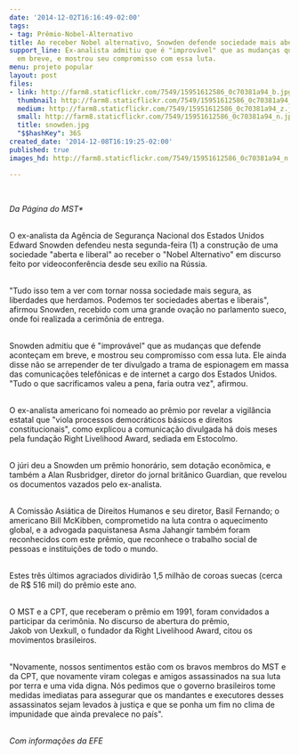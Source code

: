 ```yaml
---
date: '2014-12-02T16:16:49-02:00'
tags:
- tag: Prêmio-Nobel-Alternativo
title: Ao receber Nobel alternativo, Snowden defende sociedade mais aberta e livre
support_line: Ex-analista admitiu que é "improvável" que as mudanças que defende aconteçam
  em breve, e mostrou seu compromisso com essa luta.
menu: projeto popular
layout: post
files:
- link: http://farm8.staticflickr.com/7549/15951612586_0c70381a94_b.jpg
  thumbnail: http://farm8.staticflickr.com/7549/15951612586_0c70381a94_t.jpg
  medium: http://farm8.staticflickr.com/7549/15951612586_0c70381a94_z.jpg
  small: http://farm8.staticflickr.com/7549/15951612586_0c70381a94_n.jpg
  title: snowden.jpg
  "$$hashKey": 36S
created_date: '2014-12-08T16:19:25-02:00'
published: true
images_hd: http://farm8.staticflickr.com/7549/15951612586_0c70381a94_n.jpg

---
```

<div id="content-header">
<div id="content-title">
<p>&nbsp;</p>
</div>
</div>

<div id="content-area">
<div id="default-content">
<div id="node-16819">
<div>
<div>
<p><em>Da P&aacute;gina do MST*</em></p>

<p><br />
O ex-analista da Ag&ecirc;ncia de Seguran&ccedil;a Nacional dos Estados Unidos Edward Snowden defendeu nesta segunda-feira (1) a constru&ccedil;&atilde;o de uma sociedade &quot;aberta e liberal&quot; ao receber o &quot;Nobel Alternativo&quot; em discurso feito por videoconfer&ecirc;ncia desde seu ex&iacute;lio na R&uacute;ssia.</p>

<p><br />
&quot;Tudo isso tem a ver com tornar nossa sociedade mais segura, as liberdades que herdamos. Podemos ter sociedades abertas e liberais&quot;, afirmou Snowden, recebido com uma grande ova&ccedil;&atilde;o no parlamento sueco, onde foi realizada a cerim&ocirc;nia de entrega.</p>

<p><br />
Snowden admitiu que &eacute; &quot;improv&aacute;vel&quot; que as mudan&ccedil;as que defende aconte&ccedil;am em breve, e mostrou seu compromisso com essa luta. Ele ainda disse n&atilde;o se arrepender de ter divulgado a trama de espionagem em massa das comunica&ccedil;&otilde;es telef&ocirc;nicas e de internet a cargo dos Estados Unidos. &quot;Tudo o que sacrificamos valeu a pena, faria outra vez&quot;, afirmou.</p>

<p><br />
O ex-analista americano foi nomeado ao pr&ecirc;mio por revelar a vigil&acirc;ncia estatal que &quot;viola processos democr&aacute;ticos b&aacute;sicos e direitos constitucionais&quot;, como explicou a comunica&ccedil;&atilde;o divulgada h&aacute; dois meses pela funda&ccedil;&atilde;o Right Livelihood Award, sediada em Estocolmo.</p>

<p><br />
O j&uacute;ri deu a Snowden um pr&ecirc;mio honor&aacute;rio, sem dota&ccedil;&atilde;o econ&ocirc;mica, e tamb&eacute;m a Alan Rusbridger, diretor do jornal brit&acirc;nico Guardian, que revelou os documentos vazados pelo ex-analista.</p>

<p><br />
A Comiss&atilde;o Asi&aacute;tica de Direitos Humanos e seu diretor, Basil Fernando; o americano Bill McKibben, comprometido na luta contra o aquecimento global, e a advogada paquistanesa Asma Jahangir tamb&eacute;m foram reconhecidos com este pr&ecirc;mio, que reconhece o trabalho social de pessoas e institui&ccedil;&otilde;es de todo o mundo.</p>

<p><br />
Estes tr&ecirc;s &uacute;ltimos agraciados dividir&atilde;o 1,5 milh&atilde;o de coroas suecas (cerca de R$ 516 mil) do pr&ecirc;mio este ano.</p>

<p><br />
O&nbsp;MST e a CPT, que receberam o pr&ecirc;mio em 1991, foram convidados a participar da cerim&ocirc;nia. No discurso de abertura do pr&ecirc;mio, Jakob&nbsp;von&nbsp;Uexkull, o fundador da Right Livelihood Award, citou os movimentos brasileiros.</p>

<p><br />
&quot;Novamente, nossos sentimentos est&atilde;o com os bravos membros do MST e da CPT, que novamente viram colegas e amigos assassinados na sua luta por terra e uma vida digna. N&oacute;s pedimos que o governo brasileiros tome medidas imediatas para assegurar que os mandantes e executores desses assassinatos sejam levados &agrave; justi&ccedil;a e que se ponha um fim no clima de impunidade que ainda prevalece no pa&iacute;s&quot;.</p>

<p><br />
<em>Com informa&ccedil;&otilde;es da EFE</em></p>
</div>
</div>
</div>
</div>
</div>
